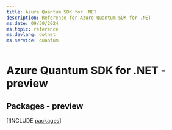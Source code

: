 ```yaml
---
title: Azure Quantum SDK for .NET
description: Reference for Azure Quantum SDK for .NET
ms.date: 09/30/2024
ms.topic: reference
ms.devlang: dotnet
ms.service: quantum
---
```

# Azure Quantum SDK for .NET - preview
## Packages - preview
[!INCLUDE [packages](quantum-index.md)]